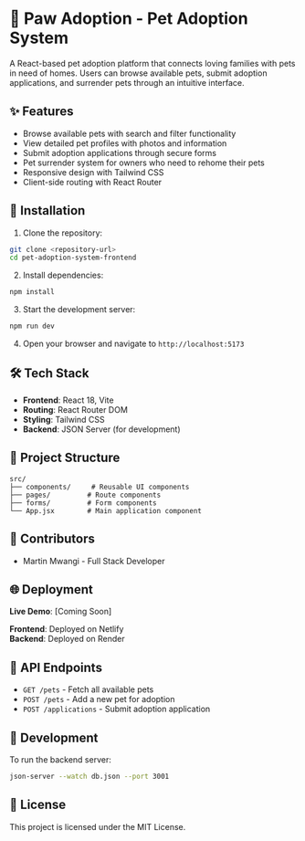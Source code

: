 # 🐾 Paw Adoption - Pet Adoption System

A React-based pet adoption platform that connects loving families with pets in need of homes. Users can browse available pets, submit adoption applications, and surrender pets through an intuitive interface.

## ✨ Features

- Browse available pets with search and filter functionality
- View detailed pet profiles with photos and information
- Submit adoption applications through secure forms
- Pet surrender system for owners who need to rehome their pets
- Responsive design with Tailwind CSS
- Client-side routing with React Router

## 🚀 Installation

1. Clone the repository:
```bash
git clone <repository-url>
cd pet-adoption-system-frontend
```

2. Install dependencies:
```bash
npm install
```

3. Start the development server:
```bash
npm run dev
```

4. Open your browser and navigate to `http://localhost:5173`

## 🛠️ Tech Stack

- **Frontend**: React 18, Vite
- **Routing**: React Router DOM
- **Styling**: Tailwind CSS
- **Backend**: JSON Server (for development)

## 📁 Project Structure

```
src/
├── components/     # Reusable UI components
├── pages/         # Route components
├── forms/         # Form components
└── App.jsx        # Main application component
```

## 🤝 Contributors

- Martin Mwangi - Full Stack Developer

## 🌐 Deployment

**Live Demo**: [Coming Soon]

**Frontend**: Deployed on Netlify  
**Backend**: Deployed on Render

## 📝 API Endpoints

- `GET /pets` - Fetch all available pets
- `POST /pets` - Add a new pet for adoption
- `POST /applications` - Submit adoption application

## 🔧 Development

To run the backend server:
```bash
json-server --watch db.json --port 3001
```

## 📄 License

This project is licensed under the MIT License.
